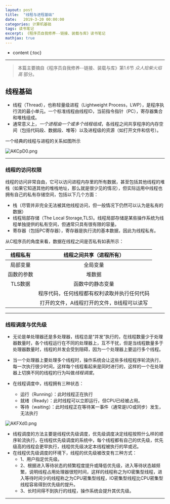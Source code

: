 ```yaml
---
layout: post
title:  "线程与进程基础"
date:   2019-3-20 00:00:00
categories: 计算机基础
tags: 读书笔记
excerpt: 《程序员自我修养--链接、装载与库》读书笔记
mathjax: true
---
```

* content
{:toc}
---


> 本篇主要摘自《程序员自我修养--链接、装载与库》第1.6节 *众人拾柴火焰高* 部分。


## 线程基础


- 线程（Thread），也称轻量级进程（Lightweight Process，LWP），是程序执行流的最小单元。一个标准线程由线程ID，当前指令指针（PC），寄存器集合和堆栈组成。<br/>
- 通常意义上，*一个进程由一个或多个线程组成*，各线程之间共享程序的内存空间（包括代码段、数据段、堆等）以及进程级的资源（如打开文件和信号）。<br/>

一个经典的线程与进程的关系如图所示

![AKCpD0.png](https://s2.ax1x.com/2019/03/20/AKCpD0.png)

---

### 线程的访问权限

线程的访问非常自由，它可以访问进程内存里的所有数据，甚至包括其他线程的堆栈（如果它知道其他的堆栈地址，那么就是很少见的情况），但实际运用中线程也拥有自己的私有存储空间，包括以下几个方面：<br/>

- 栈（尽管并非完全无法被其他线程访问，但一般情况下仍然可以认为是私有的数据）<br/>
- 线程局部存储（The Local Storage,TLS)。线程局部存储是某些操作系统为线程单独提供的私有空间，但通常只具有很有限的容量。<br/>
- 寄存器（包括PC寄存器），寄存器是执行流的基本数据，因此为线程私有。<br/>

从C程序员的角度来看，数据在线程之间是否私有如表所示：<br/>

线程私有   |线程之间共享（进程所有）                     |
|:----:    |:-------:                                    |
|局部变量  |全局变量                                     |
|函数的参数|堆数据                                       |
|TLS数据   |函数中的静态变量                             |
|          |程序代码，任何线程都有权利读取并执行任何代码 |
|          |打开的文件，A线程打开的文件，B线程可以读写   |
	
	
	




---

### 线程调度与优先级

- 无论是单处理器还是多处理器，线程总是“并发”执行的，在线程数量少于处理器数量时，各个线程运行在不同的处理器上，互不干扰，但是当线程数量多于处理器数量时，线程的并发会受到阻碍，因为一个处理器上要运行多个线程。

- 当一个处理器上要处理多个线程时，操作系统会让这些多线程程序轮流执行，每一次执行很少时间，这样每个线程看起来是同时进行的，这样的一个在处理器上切换不同的线程的行为叫做*线程调度*。

- 在线程调度中，线程拥有三种状态：<br/>
    - 运行（Running）：此时线程正在执行<br/>
    - 就绪（Ready）：此时线程可以立即运行，但CPU已经被占用。<br/>
    - 等待（waiting）：此时线程正在等待某一事件（通常是I/O或同步）发生，无法执行<br/>


![AKFXd0.png](https://s2.ax1x.com/2019/03/20/AKFXd0.png)


- 线程调度的方法主要是线程优先级调度，优先级调度决定线程按照什么样的顺序轮流执行，在线程优先级调度的系统中，每个线程都有自己的优先级，优先级高的线程会更早执行，线程优先级决定本线程被执行的早或迟。<br/>
- 在线程优先级调度的环境下，线程的优先级被改变有三种方式：<br/>
    - 1、用户指定优先级。
    - 2、根据进入等待状态的频繁程度提升或降低优先级，进入等待状态越频繁，说明线程占用处理器很短时间，这样的线程称之为IO密集型线程，进入等待时间少的线程称之为CPU密集型线程，IO密集型线程比CPU密集型线程容易得到优先级的提升。<br/>
    - 3、长时间得不到执行的线程，操作系统会提升其优先级。<br/>



---
